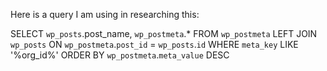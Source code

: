 Here is a query I am using in researching this:

SELECT `wp_posts`.post_name, `wp_postmeta`.* FROM `wp_postmeta` LEFT JOIN `wp_posts` ON `wp_postmeta`.`post_id` = `wp_posts`.`id` WHERE `meta_key` LIKE '%org_id%' ORDER BY `wp_postmeta`.`meta_value` DESC